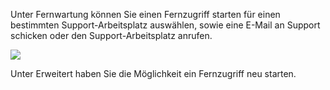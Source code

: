 Unter Fernwartung können Sie einen Fernzugriff starten für einen bestimmten Support-Arbeitsplatz auswählen, sowie eine E-Mail an Support schicken oder den Support-Arbeitsplatz anrufen.

![](http://xpecto.github.io/docs/img/img_1421744904380.png)

Unter Erweitert haben Sie die Möglichkeit ein Fernzugriff neu starten.